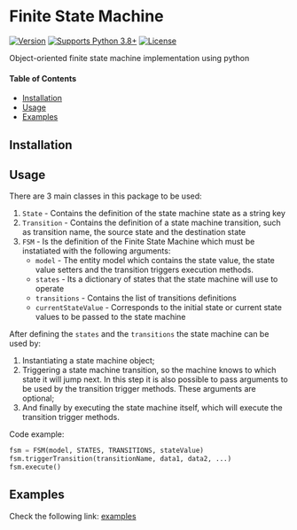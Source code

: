 # Finite State Machine

<!-- [![Latest Release](https://img.shields.io/pypi/v/finite-state-machine)]() -->
[![Version](https://img.shields.io/badge/version-v0.1.0-orange.svg)](https://github.com/dralm3ida/finite-state-machine)
[![Supports Python 3.8+](https://img.shields.io/badge/Python-3.8+-blue.svg)](https://www.python.org/download/releases/)
[![License](https://img.shields.io/github/license/dralm3ida/finite-state-machine.svg)](LICENSE)

Object-oriented finite state machine implementation using python

#### Table of Contents

<!-- TOC -->

- [Installation](#installation)
- [Usage](#usage)
- [Examples](#examples)

<!-- /TOC -->

## Installation

## Usage
There are 3 main classes in this package to be used:
1. `State` - Contains the definition of the state machine state as a string key
2. `Transition` - Contains the definition of a state machine transition, such as transition name, the source state and the destination state
3. `FSM` - Is the definition of the Finite State Machine which must be instatiated with the following arguments:
   - `model` - The entity model which contains the state value, the state value setters and the transition triggers execution methods.
   - `states` - Its a dictionary of states that the state machine will use to operate
   - `transitions` - Contains the list of transitions definitions
   - `currentStateValue` - Corresponds to the initial state or current state values to be passed to the state machine

After defining the `states` and the `transitions` the state machine can be used by:
   1. Instantiating a state machine object;
   2. Triggering a state machine transition, so the machine knows to which state it will jump next. In this step it is also possible to pass arguments to be used by the transition trigger methods. These arguments are optional;
   3. And finally by executing the state machine itself, which will execute the transition trigger methods.

Code example:
```python
fsm = FSM(model, STATES, TRANSITIONS, stateValue)
fsm.triggerTransition(transitionName, data1, data2, ...)
fsm.execute()
```

## Examples
Check the following link: [examples](./examples/README.md)